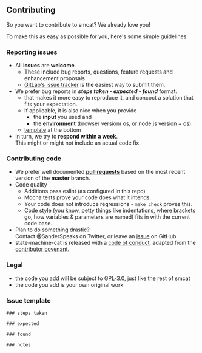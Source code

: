 ## Contributing

So you want to contribute to smcat? We already love you!

To make this as easy as possible for you, here's some simple guidelines:

### Reporting issues
- All **issues** are **welcome**.    
  - These include bug reports, questions, feature requests and enhancement
    proposals
  - [GitLab's issue tracker](https://gitlab.com/sverweij/state-machine-cat/issues)
    is the easiest way to submit them.
- We prefer bug reports in  **_steps taken_ - _expected_ - _found_** format.
  -  that makes it more easy to reproduce it, and concoct a solution that fits
     your expectation.
  - If applicable, it is also nice when you provide
    - the **input** you used and
    - the **environment** (browser version/ os, or node.js version + os).
  - [template](#issue-template) at the bottom
- In turn, we try to **respond within a week**.    
  This might or might not include an actual code fix.

### Contributing code
- We prefer well documented
  **[pull requests](https://help.github.com/articles/creating-a-pull-request/)**
  based on the most recent version of the **master** branch.
- Code quality
    - Additions pass eslint (as configured in this repo)
    - Mocha tests prove your code does what it intends.
    - Your code does not introduce regressions - ```make check``` proves this.
    - Code style (you know, petty things like indentations, where brackets go,
      how variables & parameters are named) fits in with the current code base.
- Plan to do something drastic?     
  Contact @SanderSpeaks on Twitter, or leave an
  [issue](https://github.com/sverweij/state-machine-cat/issues/new) on GitHub
- state-machine-cat is released with a [code of conduct](CODE_OF_CONDUCT.md), adapted
  from the [contributor covenant](http://contributor-covenant.org/).

### Legal
- the code you add will be subject to
  [GPL-3.0](wikum/licenses/license.smcat.md), just like the rest of
  smcat
- the code you add is your own original work


### Issue template
    ### steps taken

    ### expected

    ### found

    ### notes
